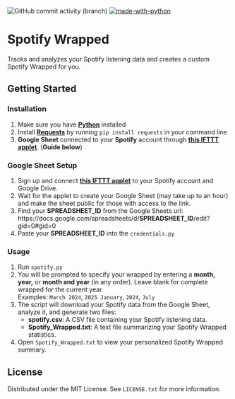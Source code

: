 ![GitHub commit activity (branch)](https://img.shields.io/github/commit-activity/t/WilleGyr/Spotify_Wrapped?label=Total%20commits&color=%2313A15C) [![made-with-python](https://img.shields.io/badge/Language-Python%203.12.4-1f425f.svg?logo=python)](https://www.python.org/)

# Spotify Wrapped

Tracks and analyzes your Spotify listening data and creates a custom Spotify Wrapped for you.

## Getting Started
### Installation
1. Make sure you have **[Python](https://www.python.org/downloads/)** installed
2. Install **[Requests](https://pypi.org/project/requests/)** by running `pip install requests` in your command line
2. **Google Sheet** connected to your **Spotify** account through **[this IFTTT applet](https://ifttt.com/applets/nin7BxVm-keep-a-log-of-your-recently-played-tracks)**. (**Guide below**)

### Google Sheet Setup
1. Sign up and connect **[this IFTTT applet](https://ifttt.com/applets/nin7BxVm-keep-a-log-of-your-recently-played-tracks)** to your Spotify account and Google Drive.
2. Wait for the applet to create your Google Sheet (may take up to an hour) and make the sheet public for those with access to the link.
3. Find your **SPREADSHEET_ID** from the Google Sheets url:<br>
h<span>ttps://docs.goo</span>gle.com/spreadsheets/d/**SPREADSHEET_ID**/edit?gid=0#gid=0
4. Paste your **SPREADSHEET_ID** into the `credentials.py`

### Usage
1. Run `spotify.py`
2. You will be prompted to specify your wrapped by entering a **month,** **year,** or **month and year** (in any order). Leave blank for complete wrapped for the current year. <br>
Examples: `March 2024`, `2025 January`, `2024`, `July`
3. The script will download your Spotify data from the Google Sheet, analyze it, and generate two files:
    - **spotify.csv**: A CSV file containing your Spotify listening data.
    - **Spotify_Wrapped.txt**: A text file summarizing your Spotify Wrapped statistics.
4. Open `Spotify_Wrapped.txt` to view your personalized Spotify Wrapped summary.

## License
Distributed under the MIT License. See `LICENSE.txt` for more information.